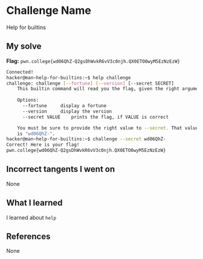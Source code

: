 # Challenge Name
Help for builtins

## My solve
**Flag:** `pwn.college{wd06QhZ-Q2gsDhWvkR6vV3c0njh.QX0ETO0wyM5EzNzEzW}`


```bash
Connected!
hacker@man~help-for-builtins:~$ help challenge
challenge: challenge [--fortune] [--version] [--secret SECRET]
    This builtin command will read you the flag, given the right arguments!
    
    Options:
      --fortune		display a fortune
      --version		display the version
      --secret VALUE	prints the flag, if VALUE is correct

    You must be sure to provide the right value to --secret. That value
    is "wd06QhZ-".
hacker@man~help-for-builtins:~$ challenge --secret wd06QhZ-
Correct! Here is your flag!
pwn.college{wd06QhZ-Q2gsDhWvkR6vV3c0njh.QX0ETO0wyM5EzNzEzW}
```

## Incorrect tangents I went on
None

## What I learned
I learned about `help`

## References 
None

